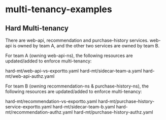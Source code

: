 # multi-tenancy-examples

## Hard Multi-tenancy

There are web-api, recommendation and purchase-history services.  web-api is owned by team A, and the other two services are owned by team B.

For team A (owning web-api-ns), the following resources are updated/added to enforce multi-tenancy:

hard-mt/web-api-vs-exportto.yaml
hard-mt/sidecar-team-a.yaml
hard-mt/web-api-authz.yaml

For team B (owning recommendation-ns & purchase-history-ns), the following resources are updated/added to enforce multi-tenancy:

hard-mt/recommendation-vs-exportto.yaml
hard-mt/purchase-history-service-exportto.yaml
hard-mt/sidecar-team-b.yaml
hard-mt/recommendation-authz.yaml
hard-mt/purchase-history-authz.yaml
